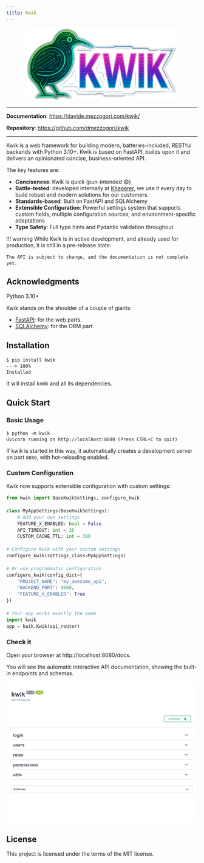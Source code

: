 ```yaml
---
title: Kwik
---
```


<div style="text-align: center;">
<img src="img/logo.png" alt="Kwik Logo" width="400">
</div>

---

**Documentation**: https://davide.mezzogori.com/kwik/

**Repository**: https://github.com/dmezzogori/kwik

---

Kwik is a web framework for building modern, batteries-included, RESTful backends with Python 3.10+.
  Kwik is based on FastAPI, builds upon it and delivers an opinionated concise, business-oriented API.

The key features are:

* **Conciseness**: Kwik is quick (pun-intended :smile:)
* **Battle-tested**: developed internally at [Kheperer](https://kheperer.it), we use it every day to build robust and modern solutions for our customers.
* **Standards-based**: Built on FastAPI and SQLAlchemy
* **Extensible Configuration**: Powerful settings system that supports custom fields, multiple configuration sources, and environment-specific adaptations
* **Type Safety**: Full type hints and Pydantic validation throughout

!!! warning
    While Kwik is in active development, and already used for production, it is still in a pre-release state.
    
    The API is subject to change, and the documentation is not complete yet.



## Acknowledgments

Python 3.10+

Kwik stands on the shoulder of a couple of giants:

* [FastAPI](https://fastapi.tiangolo.com/): for the web parts.
* [SQLAlchemy](https://www.sqlalchemy.org/): for the ORM part.

## Installation

<div class="termy">

```console
$ pip install kwik
---> 100%
Installed
```

</div>

It will install kwik and all its dependencies.

## Quick Start

### Basic Usage

<div class="termy">

```console
$ python -m kwik
Uvicorn running on http://localhost:8080 (Press CTRL+C to quit)
```

</div>

If kwik is started in this way, it automatically creates a development server on port `8080`, with hot-reloading enabled.

### Custom Configuration

Kwik now supports extensible configuration with custom settings:

```python
from kwik import BaseKwikSettings, configure_kwik

class MyAppSettings(BaseKwikSettings):
    # Add your own settings
    FEATURE_X_ENABLED: bool = False
    API_TIMEOUT: int = 30
    CUSTOM_CACHE_TTL: int = 300

# Configure Kwik with your custom settings
configure_kwik(settings_class=MyAppSettings)

# Or use programmatic configuration
configure_kwik(config_dict={
    "PROJECT_NAME": "my_awesome_api",
    "BACKEND_PORT": 9000,
    "FEATURE_X_ENABLED": True
})

# Your app works exactly the same
import kwik
app = kwik.Kwik(api_router)
```


### Check it

Open your browser at http://localhost:8080/docs.

You will see the automatic interactive API documentation, showing the built-in endpoints and schemas.

![OpenAPI](img/openapi.jpeg)



## License

This project is licensed under the terms of the MIT license.
